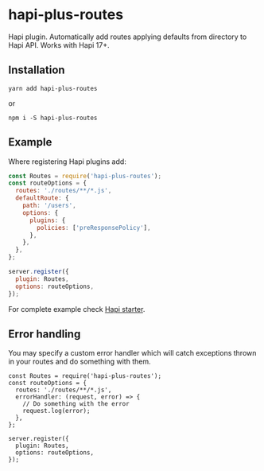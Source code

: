 hapi-plus-routes
================

Hapi plugin. Automatically add routes applying defaults from directory to Hapi API. 
Works with Hapi 17+.

Installation
------------

    yarn add hapi-plus-routes
    
or    

    npm i -S hapi-plus-routes

Example
-------
Where registering Hapi plugins add:

```js
const Routes = require('hapi-plus-routes');
const routeOptions = {
  routes: './routes/**/*.js',
  defaultRoute: {
    path: '/users',
    options: {
      plugins: {
        policies: ['preResponsePolicy'],
      },
    },
  },
};

server.register({
  plugin: Routes,
  options: routeOptions,
});
```

For complete example check [Hapi starter](https://github.com/Devtailor/hapi-starter).

Error handling
----------------------
You may specify a custom error handler which will catch exceptions thrown in your routes and do something with them.

```
const Routes = require('hapi-plus-routes');
const routeOptions = {
  routes: './routes/**/*.js',
  errorHandler: (request, error) => {
    // Do something with the error
    request.log(error);
  },
};

server.register({
  plugin: Routes,
  options: routeOptions,
});
```
